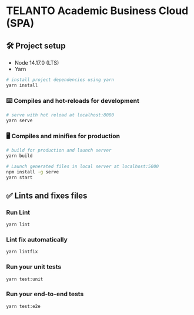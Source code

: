 # TELANTO Academic Business Cloud (SPA)

## 🛠️ Project setup

- Node 14.17.0 (LTS)
- Yarn

```bash
# install project dependencies using yarn
yarn install
```

### ⌨️ Compiles and hot-reloads for development
```bash
# serve with hot reload at localhost:8080
yarn serve
```

### 🖥️ Compiles and minifies for production
```bash
# build for production and launch server
yarn build

# Launch generated files in local server at localhost:5000
npm install -g serve
yarn start
```

## ✅ Lints and fixes files
### Run Lint
```bash
yarn lint
```
### Lint fix automatically
```bash
yarn lintfix
```

### Run your unit tests
```bash
yarn test:unit
```
### Run your end-to-end tests
```bash
yarn test:e2e
```


<br>
